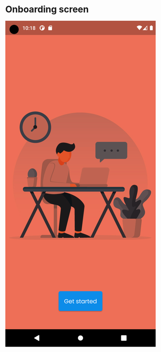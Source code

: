# Onboarding screen

![Screenshot](https://github.com/meraf00/2023-project-phase-mobile-tasks/blob/main/on-boarding/onboarding/screenshot/onboarding.png?raw=true)
